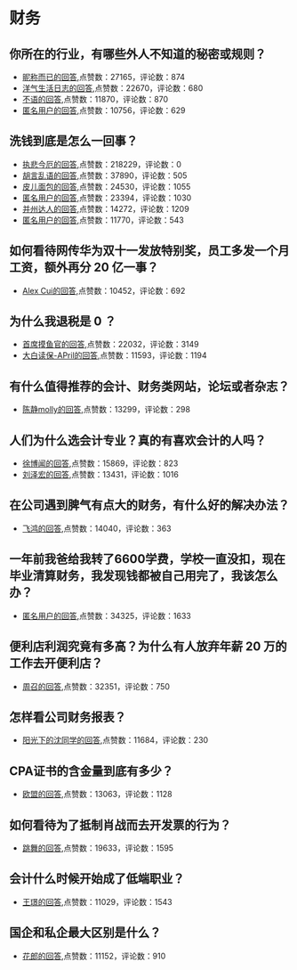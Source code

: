 #  财务 
## 你所在的行业，有哪些外人不知道的秘密或规则？
- [昵称而已的回答](https://www.zhihu.com/question/23979276/answer/276109364),点赞数：27165，评论数：874
- [洋气生活日志的回答](https://www.zhihu.com/question/23979276/answer/394671870),点赞数：22670，评论数：680
- [不语的回答](https://www.zhihu.com/question/23979276/answer/273918578),点赞数：11870，评论数：870
- [匿名用户的回答](https://www.zhihu.com/question/23979276/answer/395580598),点赞数：10756，评论数：629
## 洗钱到底是怎么一回事？
- [执悲今厄的回答](https://www.zhihu.com/question/271107307/answer/1311977576),点赞数：218229，评论数：0
- [胡言乱语的回答](https://www.zhihu.com/question/271107307/answer/1374312787),点赞数：37890，评论数：505
- [皮儿面包的回答](https://www.zhihu.com/question/271107307/answer/1310984841),点赞数：24530，评论数：1055
- [匿名用户的回答](https://www.zhihu.com/question/271107307/answer/1300746559),点赞数：23394，评论数：1030
- [并州达人的回答](https://www.zhihu.com/question/271107307/answer/1310979380),点赞数：14272，评论数：1209
- [匿名用户的回答](https://www.zhihu.com/question/271107307/answer/1312314584),点赞数：11770，评论数：543
## 如何看待网传华为双十一发放特别奖，员工多发一个月工资，额外再分 20 亿一事？
- [Alex Cui的回答](https://www.zhihu.com/question/355308200/answer/890611395),点赞数：10452，评论数：692
## 为什么我退税是 0 ？
- [首席摸鱼官的回答](https://www.zhihu.com/question/384124002/answer/1126001932),点赞数：22032，评论数：3149
- [大白读保-APril的回答](https://www.zhihu.com/question/384124002/answer/1141103121),点赞数：11593，评论数：1194
## 有什么值得推荐的会计、财务类网站，论坛或者杂志？
- [陈静molly的回答](https://www.zhihu.com/question/24593787/answer/738630018),点赞数：13299，评论数：298
## 人们为什么选会计专业？真的有喜欢会计的人吗？
- [徐博闻的回答](https://www.zhihu.com/question/20688855/answer/19231794),点赞数：15869，评论数：823
- [刘泽宏的回答](https://www.zhihu.com/question/20688855/answer/99452339),点赞数：13431，评论数：1016
## 在公司遇到脾气有点大的财务，有什么好的解决办法？
- [飞鸿的回答](https://www.zhihu.com/question/395001988/answer/1292988175),点赞数：14040，评论数：363
## 一年前我爸给我转了6600学费，学校一直没扣，现在毕业清算财务，我发现钱都被自己用完了，我该怎么办？
- [匿名用户的回答](https://www.zhihu.com/question/395980789/answer/1240082379),点赞数：34325，评论数：1633
## 便利店利润究竟有多高？为什么有人放弃年薪 20 万的工作去开便利店？
- [周召的回答](https://www.zhihu.com/question/24369601/answer/912913652),点赞数：32351，评论数：750
## 怎样看公司财务报表？
- [阳光下的沈同学的回答](https://www.zhihu.com/question/20324128/answer/1448256258),点赞数：11684，评论数：230
## CPA证书的含金量到底有多少？
- [欧盟的回答](https://www.zhihu.com/question/305416270/answer/586701174),点赞数：13063，评论数：1128
## 如何看待为了抵制肖战而去开发票的行为？
- [跳舞的回答](https://www.zhihu.com/question/376636591/answer/1063649293),点赞数：19633，评论数：1595
## 会计什么时候开始成了低端职业？
- [王璟的回答](https://www.zhihu.com/question/317462162/answer/652157052),点赞数：11029，评论数：1543
## 国企和私企最大区别是什么？
- [花郎的回答](https://www.zhihu.com/question/323731445/answer/818488995),点赞数：11152，评论数：910
